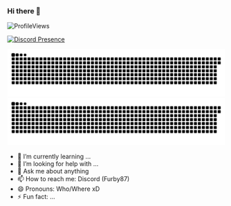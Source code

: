 ### Hi there 👋

![ProfileViews](https://komarev.com/ghpvc/?username=furby87&color=brightgreen&style=flat&base=150&abbreviated=true&label=PROFILE+VIEWS)

[![Discord Presence](https://lanyard.cnrad.dev/api/153205233500028929?idleMessage=No%20Infos%20for%20Activity%20atm)](https://discord.com/users/153205233500028929)

![github contribution grid snake animation](https://raw.githubusercontent.com/Furby87/Furby87/output/github-contribution-grid-snake-dark.svg#gh-dark-mode-only)
![github contribution grid snake animation](https://raw.githubusercontent.com/Furby87/Furby87/output/github-contribution-grid-snake.svg#gh-light-mode-only)


- 🌱 I’m currently learning ...
- 🤔 I’m looking for help with ...
- 💬 Ask me about anything
- 📫 How to reach me: Discord (Furby87)
- 😄 Pronouns: Who/Where xD
- ⚡ Fun fact: ...

<!--
**Furby87/Furby87** is a ✨ _special_ ✨ repository because its `README.md` (this file) appears on your GitHub profile.

Here are some ideas to get you started:

- 🔭 I’m currently working on ...
- 🌱 I’m currently learning ...
- 👯 I’m looking to collaborate on ...
- 🤔 I’m looking for help with ...
- 💬 Ask me about ...
- 📫 How to reach me: ...
- 😄 Pronouns: ...
- ⚡ Fun fact: ...
-->
